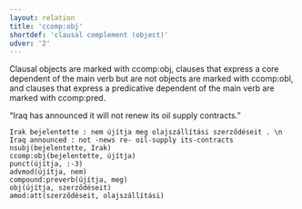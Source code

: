 ```yaml
---
layout: relation
title: 'ccomp:obj'
shortdef: 'clausal complement (object)'
udver: '2'
---
```


Clausal objects are marked with ccomp:obj,
clauses that express a core dependent of the main verb but are not objects are marked with ccomp:obl,
and clauses that express a predicative dependent of the main verb are marked with ccomp:pred.

“Iraq has announced it will not renew its oil supply contracts.”

~~~ sdparse
Irak bejelentette : nem újítja meg olajszállítási szerződéseit . \n Iraq announced : not -news re- oil-supply its-contracts
nsubj(bejelentette, Irak)
ccomp:obj(bejelentette, újítja)
punct(újítja, :-3)
advmod(újítja, nem)
compound:preverb(újítja, meg)
obj(újítja, szerződéseit)
amod:att(szerződéseit, olajszállítási)
~~~

<!-- Interlanguage links updated Po 6. listopadu 2023, 21:42:35 CET -->
